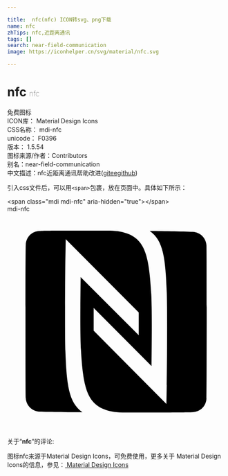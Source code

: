 ```yaml
---

title:  nfc(nfc) ICON转svg、png下载
name: nfc
zhTips: nfc,近距离通讯
tags: []
search: near-field-communication
image: https://iconhelper.cn/svg/material/nfc.svg

---
```


# nfc  <small style="font-size: 60%;font-weight: 100">nfc</small>


<div class="detail-page">
<p>
<span><span class="badge-success badge">免费图标</span> </span>
<br/>
<span>
ICON库：
<span class="badge-secondary badge">Material Design Icons</span> 
</span>
<br/>
<span>
CSS名称：
<span class="badge-secondary badge">mdi-nfc</span> 
</span>
<br/>
<span>
unicode：
<span class="badge-secondary badge">F0396</span> 
<copy-btn content='F0396' btn-title=""></copy-btn>
<copy-btn :content='String.fromCodePoint(parseInt("F0396", 16))' btn-title="复制U"></copy-btn>
</span>
<br/>
<span>
版本：
<span class="badge-secondary badge">1.5.54</span> 
</span>
<br/>
<span>图标来源/作者：<span class="badge-light badge">Contributors</span></span> 
<br/>
<span>别名：<span class="badge-light badge">near-field-communication</span></span><br/><span class="zh-detail">中文描述：<span class="badge-primary badge">nfc</span><span class="badge-primary badge">近距离通讯</span><span class="help-link"><span>帮助改进</span>(<a href="https://gitee.com/liuwave/icon-helper/edit/master/json/material/nfc.json" target="_blank" rel="noopener noreferrer">gitee</a><a href="https://github.com/liuwave/icon-helper/edit/master/json/material/nfc.json" target="_blank" rel="noopener noreferrer">github</a></span>)</span><br/>
</p>
</div>
<div class="alert alert-dark">
  <i class="mdi mdi-nfc mdi-48px"></i>
  <i class="mdi mdi-nfc mdi-36px"></i>
  <i class="mdi mdi-nfc mdi-24px"></i>
  <i class="mdi mdi-nfc mdi-18px"></i>
</div>
<div>
  <p>引入css文件后，可以用<code>&lt;span&gt;</code>包裹，放在页面中。具体如下所示：    
  </p>
  <div class="alert alert-primary" style="font-size: 14px">
    &lt;span class="mdi mdi-nfc" aria-hidden="true"&gt;&lt;/span&gt;
    <copy-btn content='<span class="mdi mdi-nfc" aria-hidden="true"></span>'></copy-btn>
  </div>
  <div class="alert alert-secondary">
    <i class="mdi mdi-nfc"
    style="font-size: 24px"
    aria-hidden="true"></i> mdi-nfc
    <copy-btn content="mdi-nfc" btn-title="复制图标名称"></copy-btn>
  </div>
</div>
<div id="svg" class="svg-wrap">
<svg xmlns="http://www.w3.org/2000/svg" viewBox="0 0 24 24"><path d="M7.24 2C5.6 2 3.96 2 3.55 2.04C2.67 2.09 2.08 2.73 2.04 3.56C2 4.37 2 19.59 2.04 20.41C2.09 21.23 2.71 21.86 3.55 21.91C4.46 21.96 7.44 21.97 8.29 21.97C6.76 20.91 6.55 18.92 6.41 15.23C6.33 13.04 6.4 5.36 6.41 5.04L6.45 2.94L14.5 11V13.5L8.09 7.11C8.08 8.38 8.06 10.03 8.06 11.54C8.06 13 8.08 14.34 8.12 15.05C8.36 19.07 8.74 20.96 10.83 21.7C11.5 21.93 12.07 22 13.07 22C13.89 22 19.63 22 20.45 21.96C21.33 21.91 21.93 21.27 21.97 20.44C22 19.63 22 4.45 21.97 3.62C21.91 2.8 21.29 2.18 20.45 2.13C19.54 2.08 16.57 2.03 15.71 2.03C17.24 3.09 17.44 5.08 17.59 8.78C17.67 10.97 17.6 18.64 17.59 18.97L17.55 21.06L9.53 13V10.5L15.91 16.89C15.92 15.62 15.94 13.97 15.94 12.46C15.94 11 15.92 9.66 15.88 8.96C15.64 4.93 15.26 3.04 13.17 2.3C12.53 2.07 11.93 2 10.93 2H7.24Z" /></svg>
</div>
<detail full-name='mdi-nfc'></detail>
<div class="icon-detail__container">
<p>关于“<b>nfc</b>”的评论:</p>
</div>
<Vssue title="关于“nfc”的评论" />    
<div><p>图标nfc来源于Material Design Icons，可免费使用，更多关于 Material Design Icons的信息，参见：<a target="_blank" href="https://iconhelper.cn/material.html"> Material Design Icons</a>
</p></div>
